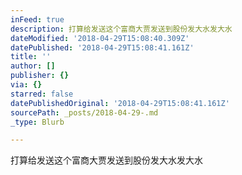 ```yaml
---
inFeed: true
description: 打算给发送这个富商大贾发送到股份发大水发大水
dateModified: '2018-04-29T15:08:40.309Z'
datePublished: '2018-04-29T15:08:41.161Z'
title: ''
author: []
publisher: {}
via: {}
starred: false
datePublishedOriginal: '2018-04-29T15:08:41.161Z'
sourcePath: _posts/2018-04-29-.md
_type: Blurb

---
```

打算给发送这个富商大贾发送到股份发大水发大水